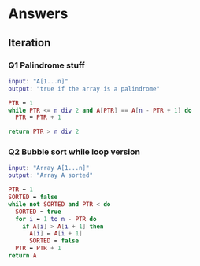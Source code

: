 ﻿# Answers

## Iteration

### Q1 Palindrome stuff

```lua
input: "A[1...n]"
output: "true if the array is a palindrome"

PTR ⬅ 1
while PTR <= n div 2 and A[PTR] == A[n - PTR + 1] do
  PTR ⬅ PTR + 1

return PTR > n div 2
```

### Q2 Bubble sort while loop version

```lua
input: "Array A[1...n]"
output: "Array A sorted"

PTR ⬅ 1
SORTED ⬅ false
while not SORTED and PTR < do
  SORTED ⬅ true
  for i ⬅ 1 to n - PTR do
    if A[i] > A[i + 1] then
      A[i] ↔ A[i + 1]
      SORTED ⬅ false
  PTR ⬅ PTR + 1
return A
```
